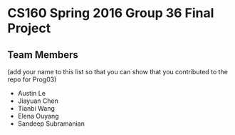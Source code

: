 # CS160 Spring 2016 Group 36 Final Project

## Team Members
(add your name to this list so that you can show that you contributed to the repo for Prog03)
* Austin Le
* Jiayuan Chen
* Tianbi Wang
* Elena Ouyang
* Sandeep Subramanian
